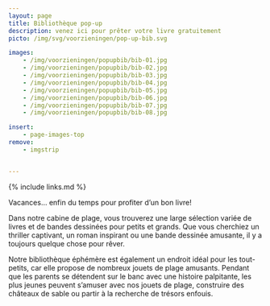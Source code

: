 ```yaml
---
layout: page
title: Bibliothèque pop-up
description: venez ici pour prêter votre livre gratuitement
picto: /img/svg/voorzieningen/pop-up-bib.svg

images:
    - /img/voorzieningen/popupbib/bib-01.jpg
    - /img/voorzieningen/popupbib/bib-02.jpg
    - /img/voorzieningen/popupbib/bib-03.jpg
    - /img/voorzieningen/popupbib/bib-04.jpg
    - /img/voorzieningen/popupbib/bib-05.jpg
    - /img/voorzieningen/popupbib/bib-06.jpg
    - /img/voorzieningen/popupbib/bib-07.jpg
    - /img/voorzieningen/popupbib/bib-08.jpg

insert:
    - page-images-top
remove:
    - imgstrip


---
```

{% include links.md %}

Vacances… enfin du temps pour profiter d’un bon livre!

Dans notre cabine de plage, vous trouverez une large sélection variée de livres et de bandes dessinées pour petits et grands. Que vous cherchiez un thriller captivant, un roman inspirant ou une bande dessinée amusante, il y a toujours quelque chose pour rêver.

Notre bibliothèque éphémère est également un endroit idéal pour les tout-petits, car elle propose de nombreux jouets de plage amusants. Pendant que les parents se détendent sur le banc avec une histoire palpitante, les plus jeunes peuvent s’amuser avec nos jouets de plage, construire des châteaux de sable ou partir à la recherche de trésors enfouis.
